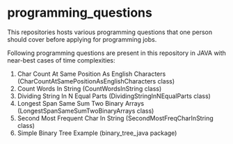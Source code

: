 # programming_questions

This repositories hosts various programming questions that one person should cover before applying for programming jobs.

Following programming questions are present in this repository in JAVA with near-best cases of time complexities:

1. Char Count At Same Position As English Characters (CharCountAtSamePositionAsEnglishCharacters class)
2. Count Words In String (CountWordsInString class)
3. Dividing String In N Equal Parts (DividingStringInNEqualParts class)
4. Longest Span Same Sum Two Binary Arrays (LongestSpanSameSumTwoBinaryArrays class)
5. Second Most Frequent Char In String (SecondMostFreqCharInString class)
6. Simple Binary Tree Example (binary_tree_java package)
